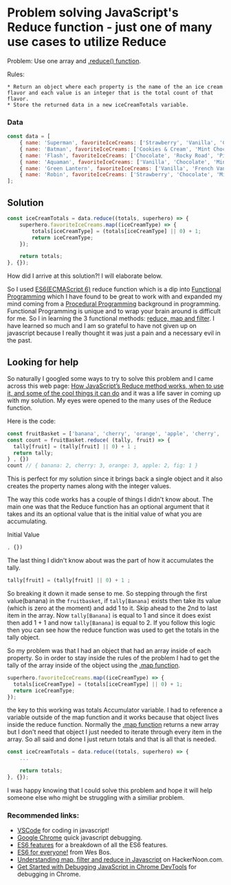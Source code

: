 # Problem solving JavaScript's Reduce function - just one of many use cases to utilize Reduce

Problem: Use one array and [.reduce() function](https://developer.mozilla.org/en-US/docs/Web/JavaScript/Reference/Global_Objects/Array/Reduce).

Rules: 

    * Return an object where each property is the name of the an ice cream flavor and each value is an integer that is the total count of that flavor.
    * Store the returned data in a new iceCreamTotals variable.

### Data
```javascript
const data = [
    { name: 'Superman', favoriteIceCreams: ['Strawberry', 'Vanilla', 'Chocolate', 'Cookies & Cream'] },
    { name: 'Batman', favoriteIceCreams: ['Cookies & Cream', 'Mint Chocolate Chip', 'Chocolate', 'Vanilla'] },
    { name: 'Flash', favoriteIceCreams: ['Chocolate', 'Rocky Road', 'Pistachio', 'Banana'] },
    { name: 'Aquaman', favoriteIceCreams: ['Vanilla', 'Chocolate', 'Mint Chocolate Chip'] },
    { name: 'Green Lantern', favoriteIceCreams: ['Vanilla', 'French Vanilla', 'Vanilla Bean', 'Strawberry'] },
    { name: 'Robin', favoriteIceCreams: ['Strawberry', 'Chocolate', 'Mint Chocolate Chip'] }
];
```

## Solution

```javascript
const iceCreamTotals = data.reduce((totals, superhero) => {
    superhero.favoriteIceCreams.map((iceCreamType) => {
        totals[iceCreamType] = (totals[iceCreamType] || 0) + 1;
        return iceCreamType;
    });

    return totals;
}, {});

```

How did I arrive at this solution?! I will elaborate below.

So I used [ES6(ECMAScript 6)](https://developer.mozilla.org/en-US/docs/Web/JavaScript/New_in_JavaScript/ECMAScript_2015_support_in_Mozilla) reduce function which is a dip into [Functional Programming](https://en.wikipedia.org/wiki/Functional_programming) which I have found to be great to work with and expanded my mind coming from a [Procedural Programming](https://en.wikipedia.org/wiki/Procedural_programming) background in programming. Functional Programming is unique and to wrap your brain around is difficult for me. So I in learning the 3 functional methods: [reduce, map and filter](https://hackernoon.com/understanding-map-filter-and-reduce-in-javascript-5df1c7eee464). I have learned so much and I am so grateful to have not given up on javascript because I really thought it was just a pain and a necessary evil in the past.


## Looking for help

So naturally I googled some ways to try to solve this problem and I came across this web page: [How JavaScript’s Reduce method works, when to use it, and some of the cool things it can do](https://medium.freecodecamp.org/reduce-f47a7da511a9) and it was a life saver in coming up with my solution. My eyes were opened to the many uses of the Reduce function.

Here is the code:
```javascript
const fruitBasket = ['banana', 'cherry', 'orange', 'apple', 'cherry', 'orange', 'apple', 'banana', 'cherry', 'orange', 'fig' ];
const count = fruitBasket.reduce( (tally, fruit) => {
  tally[fruit] = (tally[fruit] || 0) + 1 ;
  return tally;
} , {})
count // { banana: 2, cherry: 3, orange: 3, apple: 2, fig: 1 }
```
This is perfect for my solution since it brings back a single object and it also creates the property names along with the integer values.

The way this code works has a couple of things I didn't know about. The main one was that the Reduce function has an optional argument that it takes and its an optional value that is the initial value of what you are accumulating. 

Initial Value
```javascript
, {})
```

The last thing I didn't know about was the part of how it accumulates the tally. 

```javascript
tally[fruit] = (tally[fruit] || 0) + 1 ;
```
So breaking it down it made sense to me. So stepping through the first value(banana) in the ``` fruitbasket ```,
if ``` tally[Banana] ``` exists then take its value (which is zero at the moment) and add 1 to it. Skip ahead to the 2nd to last item in the array. Now ``` tally[Banana] ``` is equal to 1 and since it does exist then add 1 + 1 and now ``` tally[Banana] ``` is equal to 2. If you follow this logic then you can see how the reduce function was used to get the totals in the tally object.

So my problem was that I had an object that had an array inside of each property. So in order to stay inside the rules of the problem I had to get the tally of the array inside of the object using the [.map function](https://developer.mozilla.org/en-US/docs/Web/JavaScript/Reference/Global_Objects/Array/map).

```javascript
superhero.favoriteIceCreams.map((iceCreamType) => {
  totals[iceCreamType] = (totals[iceCreamType] || 0) + 1;
  return iceCreamType;
});
```
the key to this working was totals Accumulator variable. I had to reference a variable outside of the map function and it works because that object lives inside the reduce function. Normally the [.map function](https://developer.mozilla.org/en-US/docs/Web/JavaScript/Reference/Global_Objects/Array/map) returns a new array but I don't need that object I just needed to iterate through every item in the array. So all said and done I just return totals and that is all that is needed. 

```javascript
const iceCreamTotals = data.reduce((totals, superhero) => {
    ...

    return totals;
}, {});

```

I was happy knowing that I could solve this problem and hope it will help someone else who might be struggling with a similiar problem.

### Recommended links:

 * [VSCode](https://code.visualstudio.com/) for coding in javascript!
 * [Google Chrome](https://www.google.com/chrome/) quick javascript debugging.
 * [ES6 features](https://github.com/lukehoban/es6features) for a breakdown of all the ES6 features.
 * [ES6 for everyone!](http://wesbos.com/es6-for-everyone/) from Wes Bos.
 * [Understanding map, filter and reduce in Javascript](https://hackernoon.com/understanding-map-filter-and-reduce-in-javascript-5df1c7eee464) on HackerNoon.com.
 * [Get Started with Debugging JavaScript in Chrome DevTools](https://developers.google.com/web/tools/chrome-devtools/javascript/) for debugging in Chrome.
